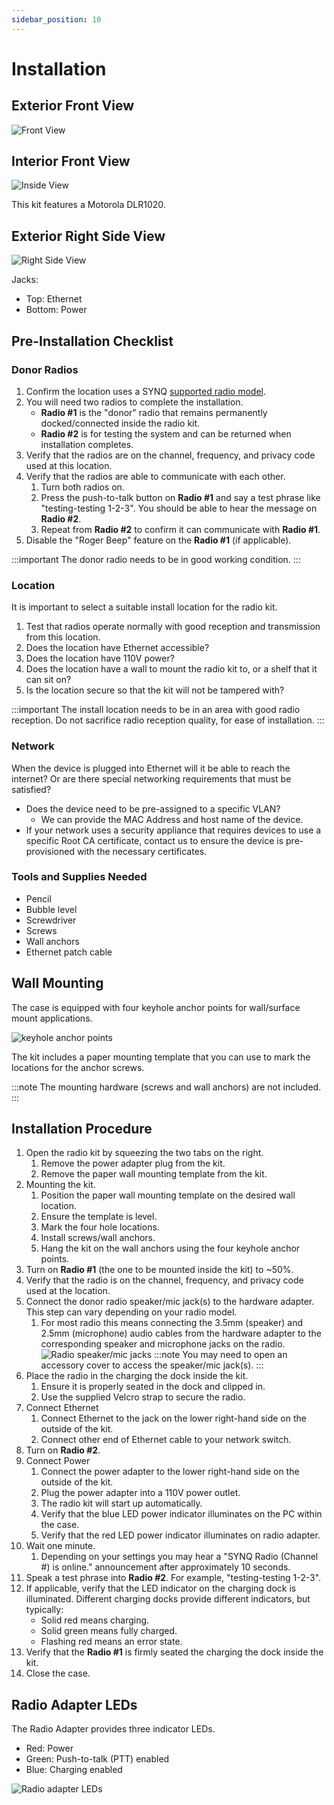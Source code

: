 ```yaml
---
sidebar_position: 10
---
```


# Installation

## Exterior Front View
![Front View](/img/radio/radio-kit-front.webp)

## Interior Front View
![Inside View](/img/radio/radio-kit-interior.webp)

This kit features a Motorola DLR1020.

## Exterior Right Side View
![Right Side View](/img/radio/radio-kit-side.webp)

Jacks:
- Top: Ethernet 
- Bottom: Power

## Pre-Installation Checklist

### Donor Radios
1. Confirm the location uses a SYNQ [supported radio model](./intro.md#supported-radio-models).
2. You will need two radios to complete the installation.
   - **Radio #1** is the "donor" radio that remains permanently docked/connected inside the radio kit.
   - **Radio #2** is for testing the system and can be returned when installation completes.
3. Verify that the radios are on the channel, frequency, and privacy code used at this location.
4. Verify that the radios are able to communicate with each other.
   1. Turn both radios on.
   2. Press the push-to-talk button on **Radio #1** and say a test phrase like "testing-testing 1-2-3". You should be able to hear the message on **Radio #2**.
   3. Repeat from **Radio #2** to confirm it can communicate with **Radio #1**.
5. Disable the "Roger Beep" feature on the **Radio #1** (if applicable).

:::important
The donor radio needs to be in good working condition.
:::

### Location
It is important to select a suitable install location for the radio kit.
1. Test that radios operate normally with good reception and transmission from this location.
2. Does the location have Ethernet accessible?
3. Does the location have 110V power?
4. Does the location have a wall to mount the radio kit to, or a shelf that it can sit on?
5. Is the location secure so that the kit will not be tampered with?

:::important
The install location needs to be in an area with good radio reception. Do not sacrifice radio reception quality, for ease of installation.
:::

### Network
When the device is plugged into Ethernet will it be able to reach the internet? Or are there special networking requirements that must be satisfied?
- Does the device need to be pre-assigned to a specific VLAN?
  - We can provide the MAC Address and host name of the device.
- If your network uses a security appliance that requires devices to use a specific Root CA certificate, contact us to ensure the device is pre-provisioned with the necessary certificates.

### Tools and Supplies Needed
- Pencil
- Bubble level
- Screwdriver
- Screws
- Wall anchors
- Ethernet patch cable


## Wall Mounting
The case is equipped with four keyhole anchor points for wall/surface mount applications. 

![keyhole anchor points](/img/radio/radio-kit-wall-mount.webp)

The kit includes a paper mounting template that you can use to mark the locations for the anchor screws.

:::note
The mounting hardware (screws and wall anchors) are not included.
:::
 

## Installation Procedure
1. Open the radio kit by squeezing the two tabs on the right.
   1. Remove the power adapter plug from the kit. 
   2. Remove the paper wall mounting template from the kit.
2. Mounting the kit.
   1. Position the paper wall mounting template on the desired wall location.
   2. Ensure the template is level.
   3. Mark the four hole locations.
   4. Install screws/wall anchors.
   5. Hang the kit on the wall anchors using the four keyhole anchor points.
3. Turn on **Radio #1** (the one to be mounted inside the kit) to ~50%. 
4. Verify that the radio is on the channel, frequency, and privacy code used at the location.
5. Connect the donor radio speaker/mic jack(s) to the hardware adapter. This step can vary depending on your radio model.
   1. For most radio this means connecting the 3.5mm (speaker) and 2.5mm (microphone) audio cables from the hardware adapter to the corresponding speaker and microphone jacks on the radio. \
   ![Radio speaker/mic jacks](/img/radio/motorola-cls1410.webp)
   :::note
   You may need to open an accessory cover to access the speaker/mic jack(s).
   :::
6. Place the radio in the charging the dock inside the kit. 
   1. Ensure it is properly seated in the dock and clipped in.
   2. Use the supplied Velcro strap to secure the radio.
7. Connect Ethernet
   1. Connect Ethernet to the jack on the lower right-hand side on the outside of the kit.
   2. Connect other end of Ethernet cable to your network switch.
8. Turn on **Radio #2**.
9. Connect Power
   1. Connect the power adapter to the lower right-hand side on the outside of the kit.
   2. Plug the power adapter into a 110V power outlet.
   3. The radio kit will start up automatically.
   4. Verify that the blue LED power indicator illuminates on the PC within the case.
   5. Verify that the red LED power indicator illuminates on radio adapter.
10. Wait one minute.
    1.  Depending on your settings you may hear a "SYNQ Radio (Channel #) is online." announcement after approximately 10 seconds.
11. Speak a test phrase into **Radio #2**. For example, "testing-testing 1-2-3".
12. If applicable, verify that the LED indicator on the charging dock is illuminated. Different charging docks provide different indicators, but typically:
    - Solid red means charging.
    - Solid green means fully charged.
    - Flashing red means an error state.
13. Verify that the **Radio #1** is firmly seated the charging the dock inside the kit. 
14. Close the case.

## Radio Adapter LEDs
The Radio Adapter provides three indicator LEDs.
- Red: Power
- Green: Push-to-talk (PTT) enabled
- Blue: Charging enabled 

![Radio adapter LEDs](/img/radio/radio-adapter.webp)
